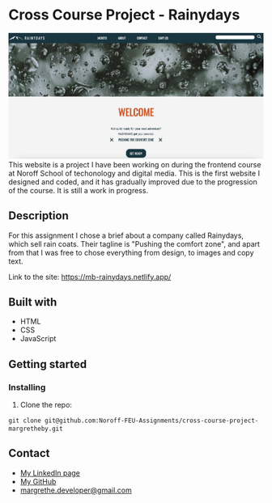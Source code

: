 # Cross Course Project - Rainydays

<img src="https://github.com/Noroff-FEU-Assignments/cross-course-project-margretheby/blob/main/rainydays-screen.jpg" alt="Screenshot of the Rainydays website on desktop">
This website is a project I have been working on during the frontend course at Noroff School of techonology and digital media. This is the first website I designed and coded, and it has gradually improved due to the progression of the course. It is still a work in progress.

## Description
For this assignment I chose a brief about a company called Rainydays, which sell rain coats. Their tagline is "Pushing the comfort zone", and apart from that I was free to chose everything from design, to images and copy text.

Link to the site: https://mb-rainydays.netlify.app/

## Built with
- HTML
- CSS
- JavaScript

## Getting started
### Installing
1. Clone the repo:

``` 
git clone git@github.com:Noroff-FEU-Assignments/cross-course-project-margretheby.git
```

## Contact
- <a href="https://www.linkedin.com/in/margrethe-by-6abb98226/">My LinkedIn page</a>
- <a href="https://github.com/margretheby">My GitHub</a>
- <a href="mailto:margrethe.developer@gmail.com">margrethe.developer@gmail.com</a>
